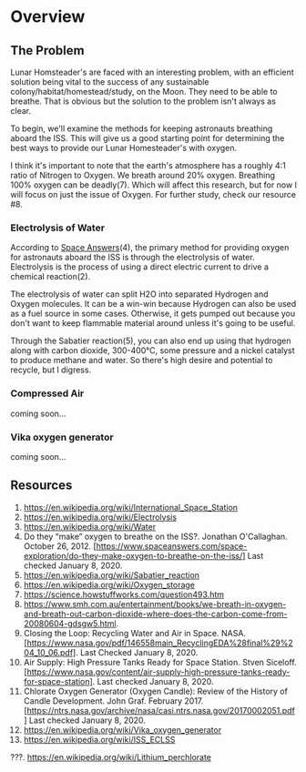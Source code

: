 Overview
===

## The Problem
Lunar Homsteader's are faced with an interesting problem, with an efficient solution being vital to the success of any sustainable colony/habitat/homestead/study, on the Moon. They need to be able to breathe. That is obvious but the solution to the problem isn't always as clear.

To begin, we'll examine the methods for keeping astronauts breathing aboard the ISS. This will give us a good starting point for determining the best ways to provide our Lunar Homesteader's with oxygen.

I think it's important to note that the earth's atmosphere has a roughly 4:1 ratio of Nitrogen to Oxygen. We breath around 20% oxygen. Breathing 100% oxygen can be deadly(7). Which will affect this research, but for now I will focus on just the issue of Oxygen. For further study, check our resource #8.

### Electrolysis of Water

According to [Space Answers](www.spaceanswers.com)(4), the primary method for providing oxygen for astronauts aboard the ISS is through the electrolysis of water. Electrolysis is the process of using a direct electric current to drive a chemical reaction(2).

The electrolysis of water can split H2O into separated Hydrogen and Oxygen molecules. It can be a win-win because Hydrogen can also be used as a fuel source in some cases. Otherwise, it gets pumped out because you don't want to keep flammable material around unless it's going to be useful.

Through the Sabatier reaction(5), you can also end up using that hydrogen along with carbon dioxide, 300-400°C, some pressure and a nickel catalyst to produce methane and water. So there's high desire and potential to recycle, but I digress.

### Compressed Air

coming soon...

### Vika oxygen generator
coming soon...


## Resources

1. https://en.wikipedia.org/wiki/International_Space_Station
2. https://en.wikipedia.org/wiki/Electrolysis
3. https://en.wikipedia.org/wiki/Water
4. Do they “make” oxygen to breathe on the ISS?. Jonathan O'Callaghan. October 26, 2012. [https://www.spaceanswers.com/space-exploration/do-they-make-oxygen-to-breathe-on-the-iss/] Last checked January 8, 2020.
5. https://en.wikipedia.org/wiki/Sabatier_reaction
6. https://en.wikipedia.org/wiki/Oxygen_storage
7. https://science.howstuffworks.com/question493.htm
8. https://www.smh.com.au/entertainment/books/we-breath-in-oxygen-and-breath-out-carbon-dioxide-where-does-the-carbon-come-from-20080604-gdsgw5.html.
9. Closing the Loop: Recycling Water and Air in Space. NASA. [https://www.nasa.gov/pdf/146558main_RecyclingEDA%28final%29%204_10_06.pdf]. Last Checked January 8, 2020.
10. Air Supply: High Pressure Tanks Ready for Space Station. Stven Siceloff. [https://www.nasa.gov/content/air-supply-high-pressure-tanks-ready-for-space-station]. Last checked January 8, 2020.
11. Chlorate Oxygen Generator (Oxygen Candle): Review of the History of Candle Development. John Graf. February 2017. [https://ntrs.nasa.gov/archive/nasa/casi.ntrs.nasa.gov/20170002051.pdf] Last checked January 8, 2020.
12. https://en.wikipedia.org/wiki/Vika_oxygen_generator
13. https://en.wikipedia.org/wiki/ISS_ECLSS

???. https://en.wikipedia.org/wiki/Lithium_perchlorate
